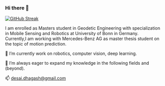 ### Hi there 👋

[![GitHub Streak](http://github-readme-streak-stats.herokuapp.com?user=Dhagash4&theme=dark&background=000000)](https://git.io/streak-stats)

I am enrolled as Masters student in Geodetic Engineering with specialization in Mobile Sensing and Robotics at University of Bonn in Germany.
Currently,I am working with Mercedes-Benz AG as master thesis student on the topic of motion prediction. 

🔭 I’m currently work on robotics, computer vision, deep learning.

🌱 I’m always eager to expand my knowledge in the following fields and (beyond).

📫 [desai.dhagash@gmail.com](desai.dhagash@gmail.com)

<!--
**Dhagash4/Dhagash4** is a ✨ _special_ ✨ repository because its `README.md` (this file) appears on your GitHub profile.

Here are some ideas to get you started:

- 🔭 I’m currently working on ...
- 🌱 I’m currently learning ...
- 👯 I’m looking to collaborate on ...
- 🤔 I’m looking for help with ...
- 💬 Ask me about ...
- 📫 How to reach me: ...
- 😄 Pronouns: ...
- ⚡ Fun fact: ...
-->

